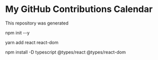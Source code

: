 My GitHub Contributions Calendar
================================
This repository was generated 

npm init --y

yarn add react react-dom

npm install -D typescript @types/react @types/react-dom